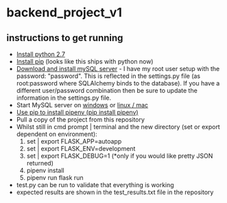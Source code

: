 # backend_project_v1

## instructions to get running ##

* [Install python 2.7](https://www.python.org/download/releases/2.7/)
* [Install pip](https://pip.pypa.io/en/stable/installing/) (looks like this ships with python now)
* [Download and install mySQL server](https://dev.mysql.com/downloads/mysql/) - I have my root user setup with the password: "password".  This is reflected in the settings.py file (as root:password where SQLAlchemy binds to the database).  If you have a different user/password combination then be sure to update the information in the settings.py file.
* Start MySQL server on [windows](https://dev.mysql.com/doc/refman/8.0/en/windows-start-command-line.html) or [linux / mac](https://coolestguidesontheplanet.com/start-stop-mysql-from-the-command-line-terminal-osx-linux/)
* [Use pip to install pipenv (pip install pipenv)](https://pypi.org/project/pipenv/)
* Pull a copy of the project from this repository
* Whilst still in cmd prompt | terminal and the new directory (set or export dependent on environment):
   1. set | export FLASK_APP=autoapp  
   2. set | export FLASK_ENV=development  
   3. set | export FLASK_DEBUG=1 (*only if you would like pretty JSON returned)  
   4. pipenv install  
   5. pipenv run flask run  
* test.py can be run to validate that everything is working
* expected results are shown in the test_results.txt file in the repository
